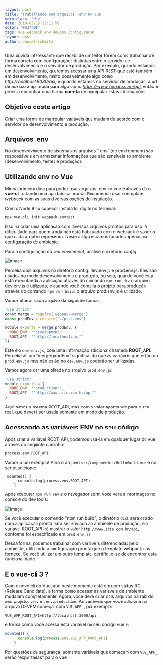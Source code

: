 ```yaml
---
layout: post
title: 'Trabalhando com arquivos .env no Vue'
main-class: 'dev'
date: 2018-03-05 12:11:59 
color: '#637a91'
tags: vue webpack env devops configuracao
layout: post
author: daniel-schmitz
---
```


Uma dúvida interessante que recebi de um leitor foi em como trabalhar de forma correta com configurações distintas entre o servidor de desenvolvimento e o servidor de produção. Por exemplo, quando estamos em desenvolvimento, queremos acessar uma API REST que está também em desenvolvimento, muito possivelmente algo como *http://localhost:8080/api*, e quando estamos no servidor de produção, a url de acesso a api muda para algo como *https://www.seusite.com/api*, então é preciso encontrar uma forma **correta** de manipular estas informações.

## Objetivo deste artigo
Criar uma forma de manipular variáveis que mudam de acordo com o servidor de desenvolvimento e produção.

## Arquivos .env
No desenvolvimento de sistemas os arquivos ".env" (de environment) são responsáveis em armazenar informações que são sensíveis ao ambiente (desenvolvimento, testes e produção). 

## Utilizando env no Vue
Minha primeira dica para poder usar arquivos .env no vue é através do o **vue-cli**, criando uma app básica pronta. Recomendo usar o template *webpack* com as suas diversas opções de instalação.

Com o Node 8 ou superior instalado, digite no terminal:

```
npx vue-cli init webpack envtest
```

Isso irá criar uma aplicação com diversos arquivos prontos para uso. A dificuldade para quem ainda não está habituado com o webpack é saber o que cada arquivo representa. Neste artigo estamos focados apenas na configuração de ambiente.

Para a configuração do seu *enviroment*, analise o diretório *config*:

![image](https://user-images.githubusercontent.com/1509692/36630705-62054f70-1949-11e8-92c2-e7cadbe2a8c8.png)

Perceba dois arquivos no diretório config: dev.env.js e prod.env.js. Eles são usados no modo desenvolvimento e produção, ou seja, quando você está está executando a aplicação através do comando `npm run dev` o arquivo dev.env.js é utilizado, e quando você compila o projeto para produção através do comando `npm run build` o arquivo prod.env.js é utilizado. 

Vamos alterar cada arquivo da seguinte forma:

```js
'use strict'
const merge = require('webpack-merge')
const prodEnv = require('./prod.env')

module.exports = merge(prodEnv, {
  NODE_ENV: '"development"',
  ROOT_API: '"http://localhost/api"'
})
```

Este é o `dev.env.js`, com uma informação adicional chamada **ROOT_API**. Perceba ali um "merge(prodEnv" significando que as variáveis que estão no `prod.env.js` mas não estão no `dev.env.js` poderão ser utilizadas.

Vamos agora dar uma olhada no arquivo `prod.env.js`:

```js
'use strict'
module.exports = {
  NODE_ENV: '"production"',
  ROOT_API: '"http://www.site.com.br/api"'
}
```

Aqui temos a mesma ROOT_API, mas com o valor apontando para o site real, que deverá ser usada somente em modo de produção.

## Acessando as variáveis ENV no seu código

Após criar a variável ROOT_API, podemos usá-la em qualquer lugar do vue através do seguinte caminho:

```
process.env.ROOT_API
```

Vamos a um exemplo! Abra o arquivo `src/componentes/HelloWorld.vue` e no script adicione:

```
 mounted() {
      console.log(process.env.ROOT_API)
    }
```

Após executar `npm run dev` e o navegador abrir, você verá a informação no console do dev tools:

![image](https://user-images.githubusercontent.com/1509692/36630809-4d064ce4-194b-11e8-8653-8d95f7b9808c.png)

Se você executar o comando "npm run build", o diretório `dist` será criado com a aplicação pronta para ser enviada ao ambiente de produção, e a variável ROOT_API irá mostrar o valor `http://www.site.com.br/api`, conforme foi especificado em `prod.env.js`.

Dessa forma, podemos trabalhar com variáveis diferenciadas pelo ambiente, utilizando a configuração pronta que o template webpack nos fornece. Se você utilizar um outro template, certifique-se de encontrar esta funcionalidade.


## E o vue-cli 3 ?

Com o novo cli do Vue, que neste momento está em com status RC (Release Candidate), a forma como acessar as variáveis de ambiente mudaram completamente! Agora, você deve criar dois arquivos na raiz do seu projeto: `.env` e `.env.production`. As variáveis que você adiciona no arquivo DEVEM começar com `VUE_APP_`, por exemplo:

```
VUE_APP_ROOT_API=http://localhost:3000/api
```

e forma como você acessa esta variável no seu código vue é:

```js
mounted() {
      console.log(process.env.VUE_APP_ROOT_API)
    }
```

Por questões de segurança, somente variáveis que começam com `VUE_APP_` serão "exportadas" para o vue 

